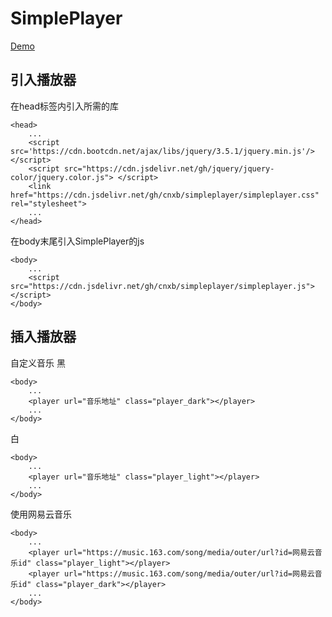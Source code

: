 # SimplePlayer
[Demo](https://player.cogito.ga/demo)
## 引入播放器
在head标签内引入所需的库
```
<head>
    ...
    <script src='https://cdn.bootcdn.net/ajax/libs/jquery/3.5.1/jquery.min.js'/></script>
    <script src="https://cdn.jsdelivr.net/gh/jquery/jquery-color/jquery.color.js"> </script>
    <link href="https://cdn.jsdelivr.net/gh/cnxb/simpleplayer/simpleplayer.css" rel="stylesheet">
    ...
</head>
```
在body末尾引入SimplePlayer的js
```
<body>
    ...
    <script src="https://cdn.jsdelivr.net/gh/cnxb/simpleplayer/simpleplayer.js"></script>
</body>
```
## 插入播放器
自定义音乐
黑
```
<body>
    ...
    <player url="音乐地址" class="player_dark"></player>
    ...
</body>
```
白
```
<body>
    ...
    <player url="音乐地址" class="player_light"></player>
    ...
</body>
```
使用网易云音乐
```
<body>
    ...
    <player url="https://music.163.com/song/media/outer/url?id=网易云音乐id" class="player_light"></player>
    <player url="https://music.163.com/song/media/outer/url?id=网易云音乐id" class="player_dark"></player>
    ...
</body>
```